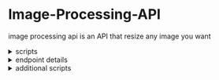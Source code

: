# Image-Processing-API

image processing api is an API that resize any image you want

<details><summary>scripts</summary>
 
the script needed to test the code is: 
```npm run test``` this just forces the project to build and run jasmine
 
 
 -the script needed to start my application is ```npm run start``` this starts the server in the dev mode
 
 -to build the project run this script ```npm run build``` this compile the typescript and create dist directory with the js files
 
 -to build and run the js files just run this script ```npm run buildrun```
 
 | script| what it does|
 |---|---|
 |```npm run test```| run the tests in the project|
 |```npm run start```| starts the server from the typescript code|
 |```npm run build```| builds the project to directory dist|
 |```npm run buildrun```| build the project and run the compiled code|
 </details>
 
 
 <details><summary>endpoint details</summary>
 -the image processing endpoint is
 /api/images?name=santamonica.jpg&width=200&height=200
 
 -you can change the parameters but make sure to put the full image in the directory assets/full first
 
 and then drop the image name and the width and height you want resize the image to in the url.
 </details>
 
 <details>
 <summary>additional scripts</summary>
 -finally there are more scripts that i created like 
 ```npm run prettier```
 and 
 ```npm run lint```
 
 </details>

